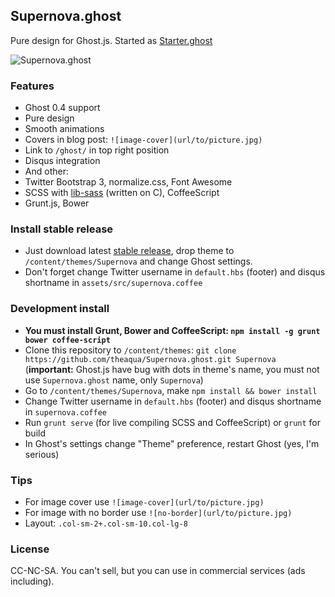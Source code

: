 ##  Supernova.ghost
Pure design for Ghost.js.
Started as [Starter.ghost][3]

![Supernova.ghost][1]

### Features
 - Ghost 0.4 support
 - Pure design
 - Smooth animations
 - Covers in blog post: `![image-cover](url/to/picture.jpg)`
 - Link to `/ghost/` in top right position
 - Disqus integration
 - And other:
  - Twitter Bootstrap 3, normalize.css, Font Awesome
  - SCSS with [lib-sass][2] (written on C), CoffeeScript
  - Grunt.js, Bower

### Install stable release
 - Just download latest [stable release][5], drop theme to `/content/themes/Supernova` and change Ghost settings.
 - Don't forget change Twitter username in `default.hbs` (footer) and disqus shortname in `assets/src/supernova.coffee`

### Development install
 - **You must install Grunt, Bower and CoffeeScript: `npm install -g grunt bower coffee-script`**
 - Clone this repository to `/content/themes`: `git clone https://github.com/theaqua/Supernova.ghost.git Supernova` (**important:** Ghost.js have bug with dots in theme's name, you must not use `Supernova.ghost` name, only `Supernova`)
 - Go to `/content/themes/Supernova`, make `npm install && bower install`
 - Change Twitter username in `default.hbs` (footer) and disqus shortname in `supernova.coffee`
 - Run `grunt serve` (for live compiling SCSS and CoffeeScript) or `grunt` for build
 - In Ghost's settings change "Theme" preference, restart Ghost (yes, I'm serious)
 
### Tips
 - For image cover use `![image-cover](url/to/picture.jpg)`
 - For image with no border use `![no-border](url/to/picture.jpg)`
 - Layout: `.col-sm-2+.col-sm-10.col-lg-8`

### License
CC-NC-SA. You can't sell, but you can use in commercial services (ads including).

  [1]: http://gm4.in/i/fis.jpg
  [2]: http://libsass.org/
  [3]: https://github.com/theaqua/Starter.ghost
  [5]: https://github.com/theaqua/Supernova.ghost/releases